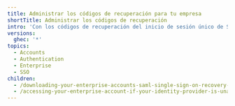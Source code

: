 ```yaml
---
title: Administrar los códigos de recuperación para tu empresa
shortTitle: Administrar los códigos de recuperación
intro: 'Con los códigos de recuperación del inicio de sesión único de SAML, puedes acceder a tu cuenta empresarial incluso cuando tu proveedor de identidad no está disponible.'
versions:
  ghec: '*'
topics:
  - Accounts
  - Authentication
  - Enterprise
  - SSO
children:
  - /downloading-your-enterprise-accounts-saml-single-sign-on-recovery-codes
  - /accessing-your-enterprise-account-if-your-identity-provider-is-unavailable
---
```


